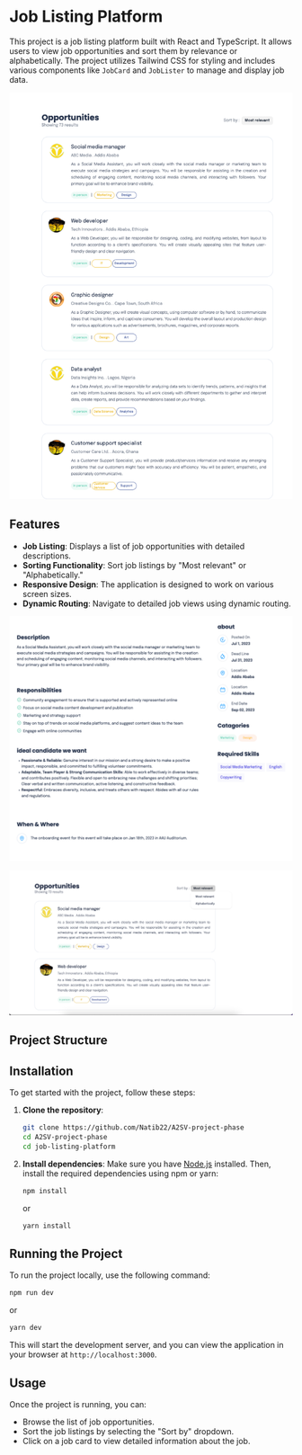 

# Job Listing Platform

This project is a job listing platform built with React and TypeScript. It allows users to view job opportunities and sort them by relevance or alphabetically. The project utilizes Tailwind CSS for styling and includes various components like `JobCard` and `JobLister` to manage and display job data.

![alt text](./screenshots/localhost_3000_.png)

## Features
- **Job Listing**: Displays a list of job opportunities with detailed descriptions.
- **Sorting Functionality**: Sort job listings by "Most relevant" or "Alphabetically."
- **Responsive Design**: The application is designed to work on various screen sizes.
- **Dynamic Routing**: Navigate to detailed job views using dynamic routing.

![alt text](<./screenshots/localhost_3000_ (1).png>)

![alt text](<./screenshots/Screenshot 2024-08-10 at 3.15.35 in the afternoon.png>)

## Project Structure


## Installation

To get started with the project, follow these steps:

1. **Clone the repository**:
   ```bash
   git clone https://github.com/Natib22/A2SV-project-phase
   cd A2SV-project-phase
   cd job-listing-platform
   ```

2. **Install dependencies**:
   Make sure you have [Node.js](https://nodejs.org/) installed. Then, install the required dependencies using npm or yarn:
   ```bash
   npm install
   ```
   or
   ```bash
   yarn install
   ```


## Running the Project

To run the project locally, use the following command:

```bash
npm run dev
```

or

```bash
yarn dev
```

This will start the development server, and you can view the application in your browser at `http://localhost:3000`.

## Usage

Once the project is running, you can:

- Browse the list of job opportunities.
- Sort the job listings by selecting the "Sort by" dropdown.
- Click on a job card to view detailed information about the job.

